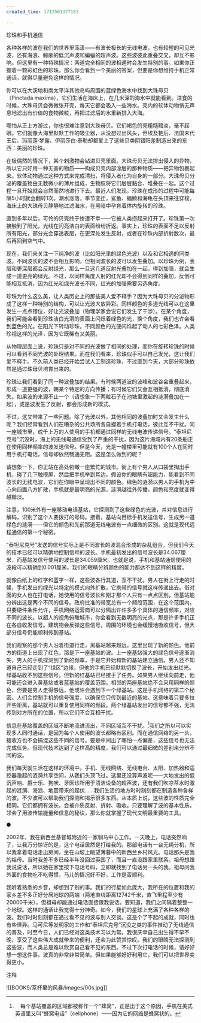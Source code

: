 ```yaml
---
created_time: 1713501377183

---
```

珍珠和手机通信

各种各样的波在我们的世界里荡漾——有波长极长的无线电波，也有较短的可见光波，还有海浪、鲸歌的低沉声波和蝙蝠的超声波。这些波彼此重叠交叉，却互不影响。但这里有一种特殊情况：两道完全相同的波相遇时会发生特别的事。如果你正握着一颗彩虹色的珍珠，那么你会看到一个美丽的答案，但要是你想维持手机正常通话，就得尽量避免这样的情况。

你可以在大溪地和南太平洋其他岛屿周围的蓝绿色海水中找到大珠母贝（Pinctada maxima），它们生活在海床上，在几米深的海水中就能看到。进食的时候，大珠母贝会微微张开壳，每天它都会吸入一些海水。壳内的软体动物悄无声息地滤出有价值的食物微粒，再把过滤后的水重新排入大海。

哪怕从正上方游过，你也很难注意到大珠母贝。它们褐色的壳粗糙黯淡，毫不起眼。它们就像大海里默默工作的吸尘器，从没想过出风头，但埃及艳后、法国末代王后、玛丽莲·梦露、伊丽莎白·泰勒却都爱上了这些贝类阴错阳差制造出来的东西：美丽的珍珠。

在极偶然的情况下，某个刺激物会钻进贝壳里面。大珠母贝无法排出侵入的异物，所以它只好用一种无害的物质——构成贝壳内部涂层的那种物质——把异物包裹起来。软体动物通过这种方式来完成清扫，将侵入者化为自身的一部分。大珠母贝分泌的覆盖物由无数微小的薄片组成，生物胶将它们层层黏合、堆叠在一起。这个过程一旦开始就会自然而然地进行下去。最近人们发现，珍珠在成形的过程中可能每隔5小时就会翻转1次。潮水涨落，季节变迁，鲨鱼、蝠鲼和海龟在头顶来往穿梭，海床上的大珠母贝静静地过滤海水，在黑暗中孕育着体内旋转的珍珠。

直到多年以后，可怜的贝壳终于惨遭不幸——它被人类捞起来打开了。珍珠第一次接触到了阳光，光线在闪亮洁白的表面纷纷折返。事实上，珍珠的表面不足以反射所有阳光，部分光会穿透表层，在更深处发生反射，或者在珍珠内部折射数次，最后再回到空气中。

现在，我们来关注一下纯净的波（比如阳光里的绿色光波）以及和它相遇的同类波。不同波长的波不会相互影响，但相同波长的波可以发生叠加。以珍珠为例，表层和更深层都会反射绿光，那么一旦这几道反射光叠加在一起，得到加强，就会生成一道更亮的绿光。不过，以同样角度入射的红光却不会得到同样的叠加，反倒可能相互抵消，因为红光和绿光波长不同，红光的加强需要另选角度。

珍珠为什么这么美，让人类历史上的那些美人爱不释手？因为大珠母贝的分泌物形成了这样一种特别的结构，可以让光波大放异彩。同样颜色的多道光线可以在这里发生一点点错位，好让光波叠加（物理学家会说它们发生了干涉）。在某个角度，我们可能会看到珍珠洁白光滑的表面上闪烁着绿色的光，换个角度，我们也许会看到蓝色的光。在阳光下转动珍珠，不同颜色的光便闪烁起了动人的七彩色泽。人类珍视这样的光泽，因为它既稀有又美丽。

从物理层面上说，珍珠只是对不同的光波做了相同的处理，而你在旋转珍珠的时候可以看到不同光波的处理结果。而在我们看来，珍珠似乎可以自己发光，这让我们爱不释手。不久前人类已经开始尝试人工制造珍珠，不过直到今天，大部分珍珠依然是通过珠母贝培育出来的。

珍珠让我们看到了同一种波叠加的结果。有时候两道波的波峰和波谷会重叠起来，形成一道更强的波，朝某个特定的方向传播；有时候它们又会互相抵消，彻底消失。如果波的来源不止一个（请想象一下两粒石子在池塘里激起的涟漪叠加在一起），或是波发生了反射，都会形成新的模式。

不过，这又带来了一些问题。除了光波以外，其他相同的波叠加时又会发生什么呢？我们经常看到人们在嘈杂的公共场所各自握着手机打电话，彼此互不干扰。同一座城市里，成千上万的人使用的手机都通过同样的无线电波传递信号。“泰坦尼克号”沉没时，海上的无线电通信受到了严重的干扰，因为这片海域内有20条船正在使用同样频率的波发送信号。但是今天，光是一幢楼里可能就有100个人在同时用手机打电话，信号却依然畅通无阻。这是怎么做到的呢？

请想象一下，你正站在高处俯瞰一座繁忙的城市。街上有个男人从口袋里掏出手机，碰了几下触摸屏，然后把手机举到耳边。假设你的眼睛有超能力，能看到不同波长的无线电波，它们在你眼中呈现出不同的颜色。绿色的涟漪以男人的手机为中心向四面八方扩散，手机就是最明亮的光源，涟漪越往外传播，颜色和亮度就变得越黯淡。

注意，100米外有一座移动电话基站，它探测到了这些绿色的光波，并对信息进行解码，识别了这个人要拨打的号码。接着，基站向目标手机发送信号，生成另一道绿色的涟漪——但它的颜色和先前那道无线电波有一点细微的区别。这就是现代远程通信的第一个秘密。

“泰坦尼克号”发送的信号实际上是不同波长的波混合形成的杂乱组合，但我们今天的技术已经可以精确地控制信号的波长。手机最初发出的信号波长是34.067厘米，而基站发信号使用的波长是34.059厘米。也就是说，手机和基站通信使用的波段可以精确到0.001厘米。我们的眼睛分辨颜色的能力都达不到这样的精度。

就像白纸上的红字和蓝字一样，这些波各行其道，互不干扰。男人在街上行走的时候，手机发出的绿光以特定的模式向外扩散，它携带的信号就这样传递出去。街对面的女人也在打电话，她使用的信号波长和刚才那个人只有一点点区别，但基站能分辨出这是两个不同的信号。政府批准的带宽总有一个频段范围，在这个范围内，只要硬件条件允许，手机网络运营商可以分隔出许许多多个具体的通信频率，对应不同的波长。以超人的视角俯瞰城市，你会看到无数明亮的光点，那是许多手机正在各自收发信号。建筑物会反弹这些信号，周围的环境也会缓慢地吸收信号，但大部分信号仍能顺利传到基站。

我们观察的那个男人沿着街道行走，离基站越来越远。这里出现了新的颜色。他前方的街道上出现了红色，那是下一座基站的波。上一座基站强大的绿色信号逐渐消失，男人的手机探测到了新的频率，于是它开始和新的基站建立通信。男人还不知道自己已经走到了“绿区”边缘，但他的手机已经默默切换了波长，开始发出红光。绿基站收不到这些信号，但新的红基站已经接手了任务。如果男人继续向前走，他可能还会进入黄基站或者蓝基站的覆盖范围。相邻的两座基站绝不会采用同样的颜色，但要是男人走得够远，他或许会遇到下一个绿基站。这是手机网络的第二个秘密。人们会控制手机的信号强度，以确保它只传到最近的基站。这意味着只要多拉开些距离，基站就可以重复使用同样的频段。两个绿基站发出的信号都不强，无法传到对方所在的位置，所以它们不会互相干扰。

信息在基站覆盖的区域不断地流进流出，不同区域互不干扰。[^10]我们之所以可以实现多人同时通话，是因为每个人使用的波长都略有区别。而在通信网络的另一头，接收方也不会搞混这些不同的信号。要是中间出了哪怕一点偏差，这些信号也无法完成任务。但现代技术达到了这样高的精度，我们可以通过最细微的差别来分辨不同的波。

我们每天就生活在这样的环境中。手机、无线网络、无线电台、太阳、加热器和遥控器激起的涟漪共享空间，从我们头顶飞过。这里还没算声波呢——大地发出的低沉声响、爵士乐、狗吠、牙医诊所用于清洁设备的超声波，还有我们吹凉茶水时激起的涟漪、海浪、地震带来的起伏……我们生活的地方时时刻刻都在制造各种各样的波。不少波可以帮助我们探测和揭示很多东西。从本质上说，这些波的性质完全相同。它们都拥有波长，会被介质反射、折射、吸收。只要理解了波的基本性质，领会了用波传输能量和信息的秘诀，那么你就掌握了现代文明最重要的工具。

●

2002年，我在新西兰基督城附近的一家驯马中心工作。一天晚上，电话突然响了，让我万分惊讶的是，这个电话居然是打给我的。那部电话有一台无绳分机，所以我拿着电话走出房间，坐在山坡上眺望薄暮中的新西兰乡村风光。电话那头是我的祖母。当时我差不多已经半年没回过英国了，而且一直没跟家里联系。祖母想跟我说说话，所以她在家里按下电话号码，立即就找到了电话另一头的我。祖母问我外面的食物吃不吃得惯，马儿的情况好不好，工作是否顺利。

我听着熟悉的乡音，却想到了别的事。我们的行星如此庞大，我所在的位置和我的家乡差不多正好分居地球的两端（两地直线距离12742千米，直飞里程至少有20000千米），但祖母却能通过电话直接跟我说话。要知道，我们之间隔着整整一个地球。这样的通话让我觉得十分神奇。如今，我们的星球上充满了各种各样的波。我们时时刻刻都在通过看不见的波与别人交谈。这是个了不起的成就，同时也有些怪异。马可尼等发明家的工作和“泰坦尼克号”沉没之类的事件推动了无线通信的普及，时至今日，人们已经对这类技术习以为常。我很庆幸自己出生得不早不晚，享受了这些伟大成就带来的便利，还会为此赞赏惊叹。我们的眼睛无法探测到这些波，而人类总是难以欣赏自己看不见的东西。不过下次打电话的时候，请好好想一想这件事。波真的非常非常简单。但如果能够好好利用它，我们可以把世界变得更小。

注释

[^1]: 　我在海边还有个意外发现：要是你想跟鸟类爱好者搭讪，不妨随口问问他们海鸥的事情。鸥是个庞大的家族，其中部分物种生活在海里或者海边，但实际上没有任何一种鸟儿名叫“海鸥”。真正的鸟类爱好者要么花好几个小时来跟你解释这件事，要么干脆对你嗤之以鼻。

[^2]: 　如果有机会从侧面观察，你会发现它们实际上是在海面上绕小圈。重点在于，海鸟不会真的跟着海浪移动。

[^3]: 　太平洋的其他岛民（尤其是大溪地人）也有冲浪板。不过，那块小小的板子似乎只是他们在水上坐卧的工具。夏威夷人率先想出了站在板子上迎风破浪的运动方式，也就是今天我们熟知的“冲浪”。

[^4]: 　光属于波的特性显而易见。人们设计了一个巧妙的实验来测量地球绕日公转轨道，并由此揭示了光最反直觉的一种特性：光波中没有任何波动的“物质”。它实际上是在电磁场中传播的一种扰动。这个实验名叫迈克尔逊-莫雷实验（Michelson-Morley experiment），它一直是我最爱的科学实验，因为它的设计者以简洁而优雅的方式利用整颗行星验证了一个假说。

[^5]: 　和很多材料一样，钻石对于不同颜色（波长）光的折射程度也不同，所以钻石也会闪烁色彩斑斓的光芒。

[^6]: 　某些孩子身边的文化氛围里没有“蓝色的水”这个概念，观察他们选择什么颜色的蜡笔是一件十分有趣的事情。我觉得，我们之所以会觉得水是蓝色的，是因为我们看到过蓝色的大海、地球的卫星照片和清澈见底的游泳池。但某些文化中的人此前一直没见过这些东西，那么他们的孩子会下意识地觉得水就是蓝色的，还是说这完全是一种习得的知识？

[^7]: 　光波往往仅指可见光，但为了方便读者理解概念，作者将红外线、紫外线和可见光放在一起讲解。同样为方便读者理解概念，下文还会将无线电波和光波相提并论。因此，下文中出现的光波大多指包括可见光在内的、跨越整个频谱的多种电磁波。——编者

[^8]: 　不过，天文学家有时候并不相信自己接收到的信号真的来自辽阔的宇宙。1964年，罗伯特·威尔逊（Robert Wilson）和阿诺·彭齐亚斯（Arno Penzias）从天空中探测到了不应出现的一种微波。他们花了很长时间试图弄清到底是天空中有异常情况还是望远镜出了故障，这些神秘的微波信号总该有个来源。他们甚至清理了望远镜里的鸽子和鸽粪（他们在论文中委婉地称之为“白色绝缘材料”）。无论如何，这些神秘的背景光似乎都无处不在。最后人们发现，它是大爆炸留下的余韵，也是宇宙中最古老的光。要分辨信号到底来自鸽子的粪便还是宇宙的起源，你得非常小心地通过实验去证明。

![[BOOKS/茶杯里的风暴/images/00s.jpg]]

[^9]: 　这和真正的温室没有太大关联。

[^10]: 　每个基站覆盖的区域都被称作一个“蜂窝”，正是出于这个原因，手机在美式英语里又叫“蜂窝电话”（cellphone）——因为它的网络是蜂窝状的。
